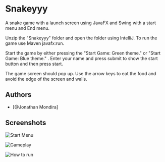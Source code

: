 
# Snakeyyy

A snake game with a launch screen using JavaFX and Swing with a start menu and End menu.

Unzip the "Snakeyyy" folder and open the folder using IntelliJ. To run the game use Maven javafx:run. 

Start the game by either pressing the "Start Game: Green theme." or "Start Game: Blue theme." .
Enter your name and press submit to show the start button and then press start. 

The game screen should pop up. Use the arrow keys to eat the food and avoid the edge of the screen and walls.
## Authors

- [@Jonathan Mondira]


## Screenshots

![Start Menu](/snakeyyyy/src/main/resources/startmenuss.png)

![Gameplay](/snakeyyyy/src/main/resources/example/Gameplayss.png)

![How to run](/snakeyyyy/src/main/resources/example/Howtostartss.png)
